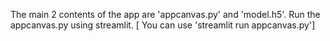 The main 2 contents of the app are 'appcanvas.py' and 'model.h5'. 
Run the appcanvas.py using streamlit.
[ You can use 'streamlit run appcanvas.py']

